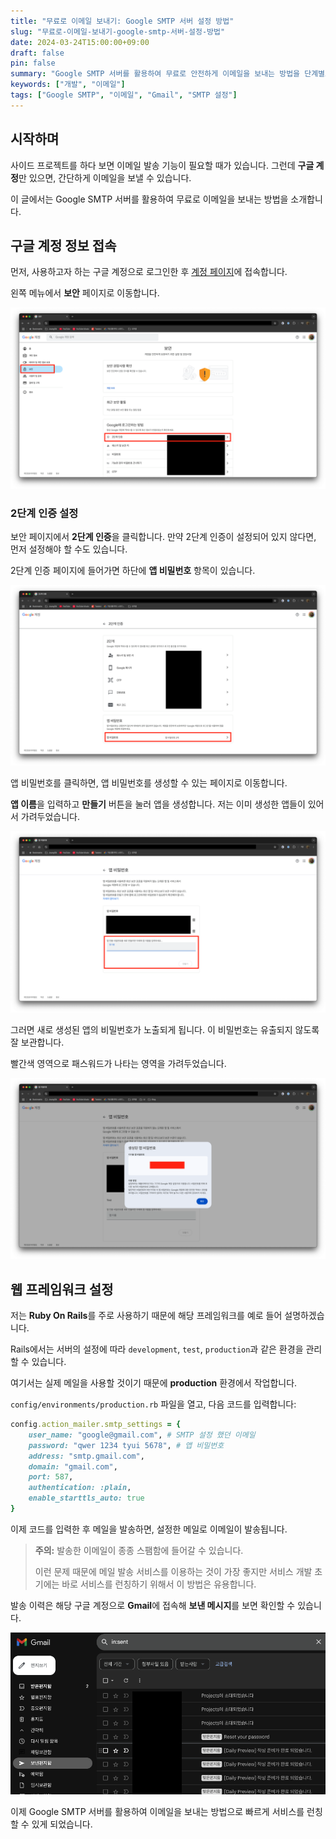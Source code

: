 ```yaml
---
title: "무료로 이메일 보내기: Google SMTP 서버 설정 방법"
slug: "무료로-이메일-보내기-google-smtp-서버-설정-방법"
date: 2024-03-24T15:00:00+09:00
draft: false
pin: false
summary: "Google SMTP 서버를 활용하여 무료로 안전하게 이메일을 보내는 방법을 단계별로 알아봅니다."
keywords: ["개발", "이메일"]
tags: ["Google SMTP", "이메일", "Gmail", "SMTP 설정"]
---
```


## 시작하며

사이드 프로젝트를 하다 보면 이메일 발송 기능이 필요할 때가 있습니다. 그런데 **구글 계정**만 있으면, 간단하게 이메일을 보낼 수 있습니다.

이 글에서는 Google SMTP 서버를 활용하여 무료로 이메일을 보내는 방법을 소개합니다.

## 구글 계정 정보 접속

먼저, 사용하고자 하는 구글 계정으로 로그인한 후 [계정 페이지](https://myaccount.google.com/)에 접속합니다.

왼쪽 메뉴에서 **보안** 페이지로 이동합니다.

![google_security_page](google_security_page.png)

### 2단계 인증 설정

보안 페이지에서 **2단계 인증**을 클릭합니다. 만약 2단계 인증이 설정되어 있지 않다면, 먼저 설정해야 할 수도 있습니다.

2단계 인증 페이지에 들어가면 하단에 **앱 비밀번호** 항목이 있습니다.

![two-factor_authentication_page](two-factor_authentication_page.png)

앱 비밀번호를 클릭하면, 앱 비밀번호를 생성할 수 있는 페이지로 이동합니다. 

**앱 이름**을 입력하고 **만들기** 버튼을 눌러 앱을 생성합니다. 저는 이미 생성한 앱들이 있어서 가려두었습니다.

![app_password_page](app_password_page.png)

그러면 새로 생성된 앱의 비밀번호가 노출되게 됩니다. 이 비밀번호는 유출되지 않도록 잘 보관합니다.

빨간색 영역으로 패스워드가 나타는 영역을 가려두었습니다.

![generator_app_password_page](generator_app_password_page.png)

## 웹 프레임워크 설정

저는 **Ruby On Rails**를 주로 사용하기 때문에 해당 프레임워크를 예로 들어 설명하겠습니다.

Rails에서는 서버의 설정에 따라 `development`, `test`, `production`과 같은 환경을 관리할 수 있습니다. 

여기서는 실제 메일을 사용할 것이기 때문에 **production** 환경에서 작업합니다.

`config/environments/production.rb` 파일을 열고, 다음 코드를 입력합니다:

```ruby
config.action_mailer.smtp_settings = {
    user_name: "google@gmail.com", # SMTP 설정 했던 이메일
    password: "qwer 1234 tyui 5678", # 앱 비밀번호
    address: "smtp.gmail.com",
    domain: "gmail.com",
    port: 587,
    authentication: :plain,
    enable_starttls_auto: true
}
```

이제 코드를 입력한 후 메일을 발송하면, 설정한 메일로 이메일이 발송됩니다.

> **주의:** 발송한 이메일이 종종 스팸함에 들어갈 수 있습니다. 
> 
> 이런 문제 때문에 메일 발송 서비스를 이용하는 것이 가장 좋지만 서비스 개발 초기에는 바로 서비스를 런칭하기 위해서 이 방법은 유용합니다.

발송 이력은 해당 구글 계정으로 **Gmail**에 접속해 **보낸 메시지**를 보면 확인할 수 있습니다.

![sender_history_page](sender_history_page.png)

이제 Google SMTP 서버를 활용하여 이메일을 보내는 방법으로 빠르게 서비스를 런칭할 수 있게 되었습니다.
